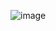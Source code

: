 


![image](https://github.com/TarekGawish1/css-simple-project/assets/165809936/cff311e0-482b-42b1-ad3c-b3b92aaf9c75)
